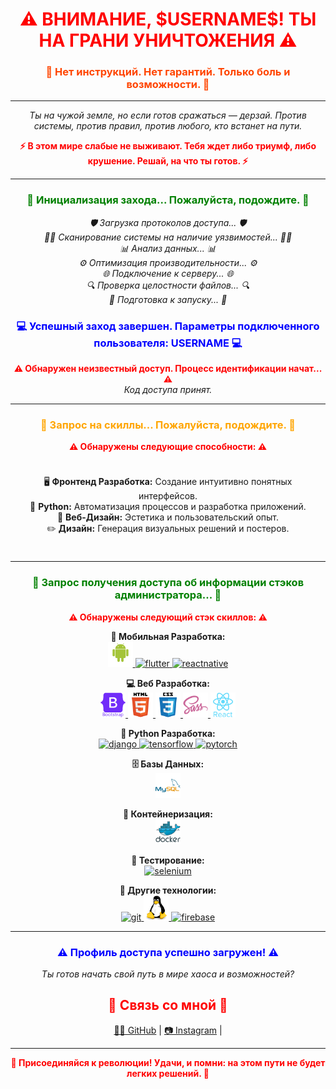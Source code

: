 <h1 align="center" style="color: #ff0000;">⚠️ ВНИМАНИЕ, $USERNAME$! ТЫ НА ГРАНИ УНИЧТОЖЕНИЯ ⚠️</h1>
<h3 align="center" style="color: #ff4500;">🔪 Нет инструкций. Нет гарантий. Только боль и возможности. 🔪</h3>

---

<p align="center">
  <i>Ты на чужой земле, но если готов сражаться — дерзай. Против системы, против правил, против любого, кто встанет на пути.</i>
</p>

<p align="center" style="font-weight: bold; color: #ff0000;">
  ⚡ В этом мире слабые не выживают. Тебя ждет либо триумф, либо крушение. Решай, на что ты готов. ⚡
</p>

---

<h3 align="center" style="color: #008000;">🔄 Инициализация захода... Пожалуйста, подождите. 🔄</h3>

<p align="center">
  <i>🛡️ Загрузка протоколов доступа... 🛡️</i><br>
  <i>🕵️‍♂️ Сканирование системы на наличие уязвимостей... 🕵️‍♂️</i><br>
  <i>📊 Анализ данных... 📊</i><br>
  <i>⚙️ Оптимизация производительности... ⚙️</i><br>
  <i>🌐 Подключение к серверу... 🌐</i><br>
  <i>🔍 Проверка целостности файлов... 🔍</i><br>
  <i>🚀 Подготовка к запуску... 🚀</i>
</p>

<h3 align="center" style="color: #0000ff;">💻 Успешный заход завершен. Параметры подключенного пользователя: USERNAME 💻</h3>

<p align="center">
  <b style="color: #ff0000;">⚠️ Обнаружен неизвестный доступ. Процесс идентификации начат... ⚠️</b><br>
  <i>Код доступа принят.</i>
</p>

---

<h3 align="center" style="color: #ffa500;">🔄 Запрос на скиллы... Пожалуйста, подождите. 🔄</h3>

<p align="center">
  <b style="color: #ff0000;">⚠️ Обнаружены следующие способности: ⚠️</b>
</p>

<div style="display: flex; flex-wrap: wrap; justify-content: center;">
  <div style="margin: 10px; text-align: center;">
    <ul style="list-style-type: none; padding: 0;">
      <li>🖥️ <b>Фронтенд Разработка:</b> Создание интуитивно понятных интерфейсов.</li>
      <li>🐍 <b>Python:</b> Автоматизация процессов и разработка приложений.</li>
      <li>🎨 <b>Веб-Дизайн:</b> Эстетика и пользовательский опыт.</li>
      <li>✏️ <b>Дизайн:</b> Генерация визуальных решений и постеров.</li>
    </ul>
  </div>
</div>

---

<h3 align="center" style="color: #008000;">🔄 Запрос получения доступа об информации стэков администратора... 🔄</h3>
<p align="center">
  <b style="color: #ff0000;">⚠️ Обнаружены следующий стэк скиллов: ⚠️</b>
</p>

<p align="center">
  <b>📱 Мобильная Разработка:</b><br>
  <a href="https://developer.android.com" target="_blank" rel="noreferrer">
    <img src="https://raw.githubusercontent.com/devicons/devicon/master/icons/android/android-original-wordmark.svg" alt="android" width="40" height="40"/>
  </a>
  <a href="https://flutter.dev" target="_blank" rel="noreferrer">
    <img src="https://www.vectorlogo.zone/logos/flutterio/flutterio-icon.svg" alt="flutter" width="40" height="40"/>
  </a>
  <a href="https://reactnative.dev/" target="_blank" rel="noreferrer">
    <img src="https://reactnative.dev/img/header_logo.svg" alt="reactnative" width="40" height="40"/>
  </a>
</p>

<p align="center">
  <b>💻 Веб Разработка:</b><br>
  <a href="https://getbootstrap.com" target="_blank" rel="noreferrer">
    <img src="https://raw.githubusercontent.com/devicons/devicon/master/icons/bootstrap/bootstrap-plain-wordmark.svg" alt="bootstrap" width="40" height="40"/>
  </a>
  <a href="https://www.w3.org/html/" target="_blank" rel="noreferrer">
    <img src="https://raw.githubusercontent.com/devicons/devicon/master/icons/html5/html5-original-wordmark.svg" alt="html5" width="40" height="40"/>
  </a>
  <a href="https://www.w3schools.com/css/" target="_blank" rel="noreferrer">
    <img src="https://raw.githubusercontent.com/devicons/devicon/master/icons/css3/css3-original-wordmark.svg" alt="css3" width="40" height="40"/>
  </a>
  <a href="https://sass-lang.com" target="_blank" rel="noreferrer">
    <img src="https://raw.githubusercontent.com/devicons/devicon/master/icons/sass/sass-original.svg" alt="sass" width="40" height="40"/>
  </a>
  <a href="https://reactjs.org/" target="_blank" rel="noreferrer">
    <img src="https://raw.githubusercontent.com/devicons/devicon/master/icons/react/react-original-wordmark.svg" alt="react" width="40" height="40"/>
  </a>
</p>

<p align="center">
  <b>🐍 Python Разработка:</b><br>
  <a href="https://www.djangoproject.com/" target="_blank" rel="noreferrer">
    <img src="https://cdn.worldvectorlogo.com/logos/django.svg" alt="django" width="40" height="40"/>
  </a>
  <a href="https://www.tensorflow.org" target="_blank" rel="noreferrer">
    <img src="https://www.vectorlogo.zone/logos/tensorflow/tensorflow-icon.svg" alt="tensorflow" width="40" height="40"/>
  </a>
  <a href="https://pytorch.org/" target="_blank" rel="noreferrer">
    <img src="https://www.vectorlogo.zone/logos/pytorch/pytorch-icon.svg" alt="pytorch" width="40" height="40"/>
  </a>
</p>

<p align="center">
  <b>🗄️ Базы Данных:</b><br>
  <a href="https://www.mysql.com/" target="_blank" rel="noreferrer">
    <img src="https://raw.githubusercontent.com/devicons/devicon/master/icons/mysql/mysql-original-wordmark.svg" alt="mysql" width="40" height="40"/>
  </a>
</p>

<p align="center">
  <b>🐳 Контейнеризация:</b><br>
  <a href="https://www.docker.com/" target="_blank" rel="noreferrer">
    <img src="https://raw.githubusercontent.com/devicons/devicon/master/icons/docker/docker-original-wordmark.svg" alt="docker" width="40" height="40"/>
  </a>
</p>

<p align="center">
  <b>🧪 Тестирование:</b><br>
  <a href="https://www.selenium.dev" target="_blank" rel="noreferrer">
    <img src="https://raw.githubusercontent.com/detain/svg-logos/780f25886640cef088af994181646db2f6b1a3f8/svg/selenium-logo.svg" alt="selenium" width="40" height="40"/>
  </a>
</p>

<p align="center">
  <b>🔧 Другие технологии:</b><br>
  <a href="https://git-scm.com/" target="_blank" rel="noreferrer">
    <img src="https://www.vectorlogo.zone/logos/git-scm/git-scm-icon.svg" alt="git" width="40" height="40"/>
  </a>
  <a href="https://www.linux.org/" target="_blank" rel="noreferrer">
    <img src="https://raw.githubusercontent.com/devicons/devicon/master/icons/linux/linux-original.svg" alt="linux" width="40" height="40"/>
  </a>
  <a href="https://firebase.google.com/" target="_blank" rel="noreferrer">
    <img src="https://www.vectorlogo.zone/logos/firebase/firebase-icon.svg" alt="firebase" width="40" height="40"/>
  </a>

---

<h3 align="center" style="color: #0000ff;">⚠️ Профиль доступа успешно загружен! ⚠️</h3>

<p align="center">
  <i>Ты готов начать свой путь в мире хаоса и возможностей?</i>
</p>

<h2 align="center" style="color: #ff0000;">🔗 Связь со мной 🔗</h2>
<p align="center">
  <a href="https://github.com/CharonIkhH" target="_blank" rel="noreferrer">🧑‍💻 GitHub</a> | 
  <a href="https://www.instagram.com/charon.ikhh/" target="_blank" rel="noreferrer">📷 Instagram</a> | 
</p>

---

<p align="center" style="font-weight: bold; color: #ff0000;">
  🚀 Присоединяйся к революции! Удачи, и помни: на этом пути не будет легких решений. 🚀
</p>
